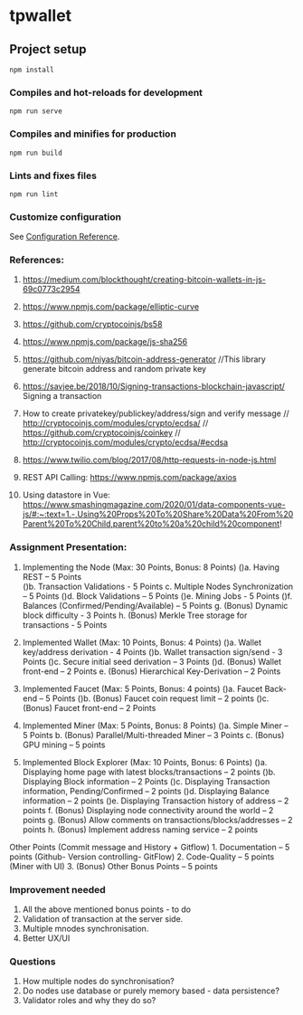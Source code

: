 # tpwallet

## Project setup
```
npm install
```

### Compiles and hot-reloads for development
```
npm run serve
```

### Compiles and minifies for production
```
npm run build
```

### Lints and fixes files
```
npm run lint
```

### Customize configuration
See [Configuration Reference](https://cli.vuejs.org/config/).


### References:
1) https://medium.com/blockthought/creating-bitcoin-wallets-in-js-69c0773c2954
2) https://www.npmjs.com/package/elliptic-curve
3) https://github.com/cryptocoinjs/bs58 
4) https://www.npmjs.com/package/js-sha256
5) https://github.com/niyas/bitcoin-address-generator //This library generate bitcoin address and random private key
6) https://savjee.be/2018/10/Signing-transactions-blockchain-javascript/ Signing a transaction
7) How to create privatekey/publickey/address/sign and verify message
      // http://cryptocoinjs.com/modules/crypto/ecdsa/
      // https://github.com/cryptocoinjs/coinkey
      // http://cryptocoinjs.com/modules/crypto/ecdsa/#ecdsa 

8) https://www.twilio.com/blog/2017/08/http-requests-in-node-js.html
9) REST API Calling: https://www.npmjs.com/package/axios 
10) Using datastore in Vue: https://www.smashingmagazine.com/2020/01/data-components-vue-js/#:~:text=1.-,Using%20Props%20To%20Share%20Data%20From%20Parent%20To%20Child,parent%20to%20a%20child%20component!



### Assignment Presentation:

1. Implementing the Node (Max: 30 Points, Bonus: 8 Points)
()a. Having REST – 5 Points  
()b. Transaction Validations - 5 Points
  c. Multiple Nodes Synchronization – 5 Points
()d. Block Validations – 5 Points
()e. Mining Jobs - 5 Points
()f. Balances (Confirmed/Pending/Available) – 5 Points
  g. (Bonus) Dynamic block difficulty - 3 Points
  h. (Bonus) Merkle Tree storage for transactions - 5 Points


2. Implemented Wallet (Max: 10 Points, Bonus: 4 Points)
()a. Wallet key/address derivation - 4 Points
()b. Wallet transaction sign/send - 3 Points
()c. Secure initial seed derivation – 3 Points
()d. (Bonus) Wallet front-end – 2 Points
  e. (Bonus) Hierarchical Key-Derivation – 2 Points


3. Implemented Faucet (Max: 5 Points, Bonus: 4 points)
()a. Faucet Back-end – 5 Points
()b. (Bonus) Faucet coin request limit – 2 points
()c. (Bonus) Faucet front-end – 2 Points


4. Implemented Miner (Max: 5 Points, Bonus: 8 Points)
()a. Simple Miner – 5 Points
  b. (Bonus) Parallel/Multi-threaded Miner – 3 Points
  c. (Bonus) GPU mining – 5 points


5. Implemented Block Explorer (Max: 10 Points, Bonus: 6 Points)
()a. Displaying home page with latest blocks/transactions – 2 points
()b. Displaying Block information – 2 Points
()c. Displaying Transaction information, Pending/Confirmed – 2 points
()d. Displaying Balance information – 2 points
()e. Displaying Transaction history of address – 2 points
  f. (Bonus) Displaying node connectivity around the world – 2 points
  g. (Bonus) Allow comments on transactions/blocks/addresses – 2 points
  h. (Bonus) Implement address naming service – 2 points


Other Points
(Commit message and History + Gitflow) 1. Documentation – 5 points
(Github- Version controlling- GitFlow) 2. Code-Quality – 5 points
(Miner with UI)                        3. (Bonus) Other Bonus Points – 5 points

### Improvement needed
1) All the above mentioned bonus points - to do
2) Validation of transaction at the server side.
3) Multiple mnodes synchronisation.
4) Better UX/UI


### Questions
1) How multiple nodes do synchronisation?
2) Do nodes use database or purely memory based - data persistence?
3) Validator roles and why they do so? 

